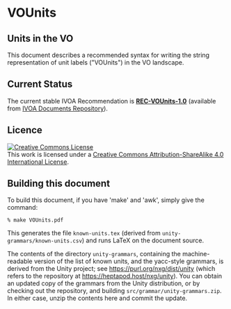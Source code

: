# VOUnits

## Units in the VO

This document describes a recommended syntax for writing the string representation of unit labels ("VOUnits") in the VO landscape.

## Current Status

The current stable IVOA Recommendation is **[REC-VOUnits-1.0](https://ivoa.net/documents/VOUnits/20140523/)** (available from [IVOA Documents Repository](https://www.ivoa.net/documents)).

## Licence

<p><a rel="license" href="http://creativecommons.org/licenses/by-sa/4.0/">
  <img alt="Creative Commons License" style="border-width:0" src="https://i.creativecommons.org/l/by-sa/4.0/88x31.png" /></a>
  <br />
  This work is licensed under a <a rel="license" href="http://creativecommons.org/licenses/by-sa/4.0/">
  Creative Commons Attribution-ShareAlike 4.0 International License</a>.
</p>

## Building this document

To build this document, if you have 'make' and 'awk', simply give the command:

    % make VOUnits.pdf

This generates the file `known-units.tex` (derived from
`unity-grammars/known-units.csv`) and runs LaTeX on the document source.

The contents of the directory `unity-grammars`, containing the
machine-readable version of the list of known units, and the
yacc-style grammars, is derived from the Unity project; see
<https://purl.org/nxg/dist/unity> (which refers to the repository at
<https://heptapod.host/nxg/unity>).  You can obtain an updated copy of the
grammars from the Unity distribution, or by checking out the
repository, and building `src/grammar/unity-grammars.zip`.  In either
case, unzip the contents here and commit the update.

